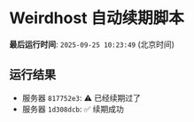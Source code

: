 # Weirdhost 自动续期脚本

**最后运行时间**: `2025-09-25 10:23:49` (北京时间)

## 运行结果

- 服务器 `817752e3`: ⚠️ 已经续期过了
- 服务器 `1d308dcb`: ✅ 续期成功
